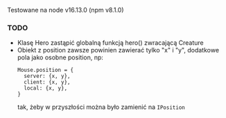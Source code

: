 Testowane na node v16.13.0 (npm v8.1.0)

### TODO

- Klasę Hero zastąpić globalną funkcją hero() zwracającą Creature
- Obiekt z position zawsze powinien zawierać tylko "x" i "y", dodatkowe pola jako osobne position, np:
    ```
    Mouse.position = {
      server: {x, y},
      client: {x, y},
      local: {x, y},
    }
    ```
  tak, żeby w przyszłości można było zamienić na `IPosition`
